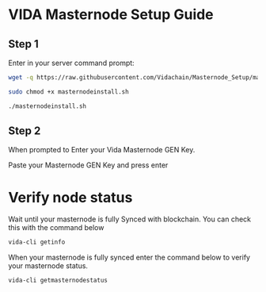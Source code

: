# VIDA Masternode Setup Guide

## Step 1

Enter in your server command prompt:
```sh
wget -q https://raw.githubusercontent.com/Vidachain/Masternode_Setup/master/masternodeinstall.sh
```

```sh
sudo chmod +x masternodeinstall.sh
```

```sh
./masternodeinstall.sh
```

## Step 2

When prompted to Enter your Vida Masternode GEN Key.

Paste your Masternode GEN Key and press enter

# Verify node status

Wait until your masternode is fully Synced with blockchain. You can check this with the command below

```sh
vida-cli getinfo
```

When your masternode is fully synced enter the command below to verify your masternode status.

```sh
vida-cli getmasternodestatus
```

